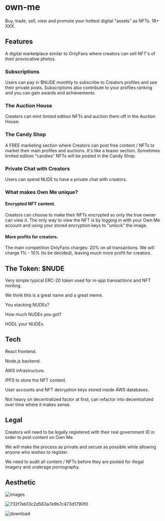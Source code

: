 # own-me
Buy, trade, sell, view and promote your hottest digital "assets" as NFTs. 18+ XXX.

## Features

A digital marketplace similar to OnlyFans where creators can sell NFT's of their provocative photos.

### Subscriptions

Users can pay in $NUDE monthly to subscribe to Creators profiles and see their private posts.
Subscriptions also contribute to your profiles ranking and you can gain awards and achievements.

### The Auction House 

Creators can mint limited edition NFTs and auction them off in the Auction House.

### The Candy Shop

A FREE marketing section where Creators can post free content / NFTs to market their main profiles and auctions.
It's like a teaser section. Sometimes limited edition "candies" NFTs will be posted in the Candy Shop.


### Private Chat with Creators

Users can spend NUDE to have a private chat with creators.

### What makes Own Me unique?

#### Encrypted NFT content.
Creators can choose to make their NFTs encrypted so only the true owner can view it. 
The only way to view the NFT is by logging in with your Own Me account and using your stored encryption keys to "unlock" the image.

#### More profits for creators.
The main competition OnlyFans charges: 20% on all transactions. 
We will charge 1% - 10% (to be decided), leaving much more profit for creators.

## The Token: $NUDE
Very simple typical ERC-20 token used for in-app transactions and NFT minting.

We think this is a great name and a great meme.

You stacking NUDEs? 

How much NUDEs you got?

HODL your NUDEs.

## Tech

React frontend.

Node.js backend.

AWS infrastructure.

IPFS to store the NFT content.

User accounts and NFT decryption keys stored inside AWS databases.

Not heavy on decentralized factor at first, can refactor into decentralized over time where it makes sense.

## Legal

Creators will need to be legally registered with their real government ID in order to post content on Own Me.

We will make the process as private and secure as possible while allowing anyone who wishes to register.

We need to audit all content / NFTs before they are posted for illegal imagery and underage pornography.

## Aesthetic

![images](https://user-images.githubusercontent.com/27584221/117768439-3c2bd780-b1e7-11eb-8aed-e2b37dc1d2a6.jpeg)

![732f7eb13c2d563a7e9b7c473d1790f0](https://user-images.githubusercontent.com/27584221/117768444-3df59b00-b1e7-11eb-960d-f0a927f98076.jpg)

![download](https://user-images.githubusercontent.com/27584221/117768450-4057f500-b1e7-11eb-9580-c9ba7d124483.jpeg)






